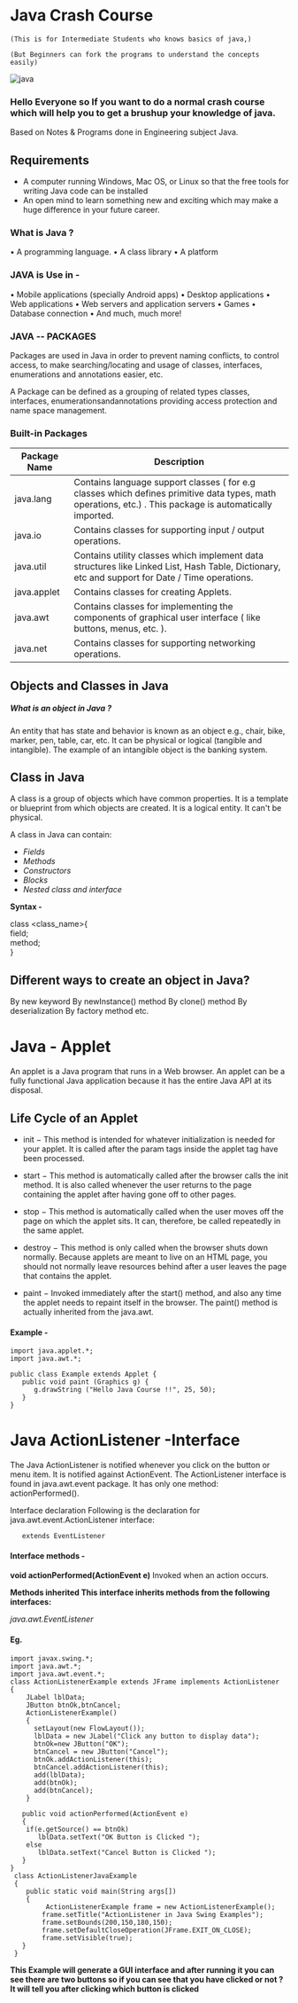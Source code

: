 # Java Crash Course
`(This is for Intermediate Students who knows basics of java,)`

`(But Beginners can fork the programs to understand the concepts easily)`

![java](https://user-images.githubusercontent.com/47782249/83146045-54f4c780-a113-11ea-8dfc-b2ea7054ba8d.png)

### Hello Everyone so If you want to do a normal crash course which will help you to get a brushup your knowledge of java.

Based on Notes & Programs done in Engineering subject Java.

##  Requirements

 * A computer running Windows, Mac OS, or Linux so that the free tools for writing Java code can be installed
 * An open mind to learn something new and exciting which may make a huge difference in your future career.

### What is Java ?

• A programming language.
• A class library
• A platform

### JAVA is Use in -

• Mobile applications (specially Android apps)
• Desktop applications
• Web applications
• Web servers and application servers
• Games
• Database connection
• And much, much more!

### JAVA -- PACKAGES

Packages are used in Java in order to prevent naming conflicts, to control access, to make
searching/locating and usage of classes, interfaces, enumerations and annotations easier, etc.

A Package can be defined as a grouping of related types classes, interfaces, enumerationsandannotations
providing access protection and name space management.

### Built-in Packages

**Package Name** | **Description**
-- | --
java.lang | Contains language support classes ( for e.g classes which defines primitive data types, math operations, etc.) . This package is automatically imported.
java.io | Contains classes for supporting input / output operations.
java.util | Contains utility classes which implement data structures like Linked List, Hash Table, Dictionary, etc and support for Date / Time operations.
java.applet | Contains classes for creating Applets.
java.awt | Contains classes for implementing the components of graphical user interface ( like buttons, menus, etc. ).
java.net | Contains classes for supporting networking operations.

## Objects and Classes in Java

##### What is an object in Java ?

An entity that has state and behavior is known as an object e.g., chair, bike, marker, pen, table, car, etc. It can be physical or logical (tangible and intangible). The example of an intangible object is the banking system.

## Class in Java

A class is a group of objects which have common properties. It is a template or blueprint from which objects are created. It is a logical entity. It can't be physical.

A class in Java can contain:

* *Fields*
* *Methods*
* *Constructors*
* *Blocks*
* *Nested class and interface*

**Syntax -**

class <class_name>{  
    field;  
    method;  
}  

## Different ways to create an object in Java?

By new keyword
By newInstance() method
By clone() method
By deserialization
By factory method etc.

# Java - Applet

An applet is a Java program that runs in a Web browser. An applet can be a fully functional Java application because it has the entire Java API at its disposal.

## Life Cycle of an Applet

* init − This method is intended for whatever initialization is needed for your applet. It is called after the param tags inside the applet tag have been processed.

* start − This method is automatically called after the browser calls the init method. It is also called whenever the user returns to the page containing the applet after having gone off to other pages.

* stop − This method is automatically called when the user moves off the page on which the applet sits. It can, therefore, be called repeatedly in the same applet.

* destroy − This method is only called when the browser shuts down normally. Because applets are meant to live on an HTML page, you should not normally leave resources behind after a user leaves the page that contains the applet.

* paint − Invoked immediately after the start() method, and also any time the applet needs to repaint itself in the browser. The paint() method is actually inherited from the java.awt.

#### Example - 

```
import java.applet.*;
import java.awt.*;

public class Example extends Applet {
   public void paint (Graphics g) {
      g.drawString ("Hello Java Course !!", 25, 50);
   }
}
```
# Java ActionListener -Interface

The Java ActionListener is notified whenever you click on the button or menu item. It is notified against ActionEvent. The ActionListener interface is found in java.awt.event package. It has only one method: actionPerformed().

Interface declaration
Following is the declaration for java.awt.event.ActionListener interface:

```public interface ActionListener
   extends EventListener
 ```
#### Interface methods -
   **void actionPerformed(ActionEvent e)**
Invoked when an action occurs.

**Methods inherited
This interface inherits methods from the following interfaces:**

*java.awt.EventListener*

#### Eg.

```
import javax.swing.*;
import java.awt.*;
import java.awt.event.*;
class ActionListenerExample extends JFrame implements ActionListener
{
    JLabel lblData;
    JButton btnOk,btnCancel;
    ActionListenerExample()
    {
      setLayout(new FlowLayout());
      lblData = new JLabel("Click any button to display data");
      btnOk=new JButton("OK");
      btnCancel = new JButton("Cancel");
      btnOk.addActionListener(this);
      btnCancel.addActionListener(this);
      add(lblData);
      add(btnOk);
      add(btnCancel);
    }
 
   public void actionPerformed(ActionEvent e)
   {
    if(e.getSource() == btnOk)
       lblData.setText("OK Button is Clicked ");
    else
       lblData.setText("Cancel Button is Clicked ");
   }
}
 class ActionListenerJavaExample
 {
    public static void main(String args[])
    {
         ActionListenerExample frame = new ActionListenerExample();
        frame.setTitle("ActionListener in Java Swing Examples");
        frame.setBounds(200,150,180,150);
        frame.setDefaultCloseOperation(JFrame.EXIT_ON_CLOSE);
        frame.setVisible(true);
   }
 }
```

**This Example will generate a GUI interface and after running it you can see there are two buttons so if you can see that you have clicked or not ? It will tell you after clicking which button is clicked**


 
   

